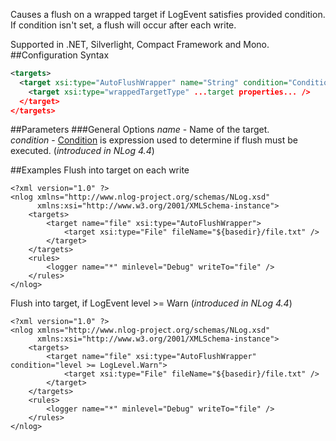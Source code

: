 Causes a flush on a wrapped target if LogEvent satisfies provided condition.  
If condition isn't set, a flush will occur after each write.

Supported in .NET, Silverlight, Compact Framework and Mono.
##Configuration Syntax
```xml
<targets>
  <target xsi:type="AutoFlushWrapper" name="String" condition="Condition">
    <target xsi:type="wrappedTargetType" ...target properties... />
  </target>
</targets>
```
##Parameters
###General Options
_name_ - Name of the target.  
_condition_ - [Condition](https://github.com/NLog/NLog/wiki/When-Filter#conditions) is expression used to determine if flush must be executed. (*introduced in NLog 4.4*)

##Examples
Flush into target on each write
```
<?xml version="1.0" ?>
<nlog xmlns="http://www.nlog-project.org/schemas/NLog.xsd"
      xmlns:xsi="http://www.w3.org/2001/XMLSchema-instance">
    <targets>
        <target name="file" xsi:type="AutoFlushWrapper">
            <target xsi:type="File" fileName="${basedir}/file.txt" />
        </target>
    </targets>
    <rules>
        <logger name="*" minlevel="Debug" writeTo="file" />
    </rules>
</nlog>
```


Flush into target, if LogEvent level >= Warn (*introduced in NLog 4.4*)
```
<?xml version="1.0" ?>
<nlog xmlns="http://www.nlog-project.org/schemas/NLog.xsd"
      xmlns:xsi="http://www.w3.org/2001/XMLSchema-instance">
    <targets>
        <target name="file" xsi:type="AutoFlushWrapper" condition="level >= LogLevel.Warn">
            <target xsi:type="File" fileName="${basedir}/file.txt" />
        </target>
    </targets>
    <rules>
        <logger name="*" minlevel="Debug" writeTo="file" />
    </rules>
</nlog>
```